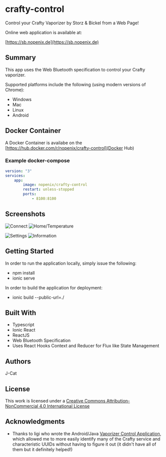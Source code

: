 # crafty-control
Control your Crafty Vaporizer by Storz &amp; Bickel from a Web Page!

Online web application is available at:

[https://sb.nopenix.de](https://sb.nopenix.de)
 

## Summary

This app uses the Web Bluetooth specification to control your Crafty vaporizer.

Supported platforms include the following (using modern versions of Chrome):
* Windows
* Mac
* Linux
* Android


## Docker Container

A Docker Container is availabe on the [https://hub.docker.com/r/nopenix/crafty-control](Docker Hub)

### Example docker-compose

```yml
version: "3"
services:
    app:
        image: nopenix/crafty-control
        restart: unless-stopped
        ports:
            - 8100:8100

```


## Screenshots
![Connect](https://i.ibb.co/S7RXJR1/crafty-connect.png) ![Home/Temperature](https://i.ibb.co/f07zY7d/github-cataford-com-crafty-i-Phone-6-7-8.png) 

![Settings](https://i.ibb.co/PGMK0HJ/github-cataford-com-crafty-i-Phone-6-7-8-1.png) ![Information](https://i.ibb.co/58Pksmv/github-cataford-com-crafty-i-Phone-6-7-8-2.png) 


## Getting Started

In order to run the application locally, simply issue the following:
* npm install
* ionic serve

In order to build the application for deployment:
* ionic build --public-url=./

## Built With

* Typescript
* Ionic React
* ReactJS
* Web Bluetooth Specification
* Uses React Hooks Context and Reducer for Flux like State Management

## Authors

J-Cat

## License

This work is licensed under a [Creative Commons Attribution-NonCommercial 4.0 International License](http://creativecommons.org/licenses/by-nc/4.0/)
 
## Acknowledgments

* Thanks to ligi who wrote the Android/Java [Vaporizer Control Application](https://github.com/ligi/VaporizerControl), which allowed me to more easily identify many of the Crafty service and characteristic UUIDs without having to figure it out (it didn't have all of them but it definitely helped!)
